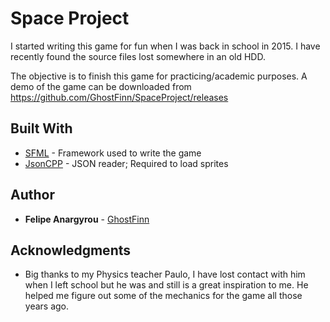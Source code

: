 # Space Project

I started writing this game for fun when I was back in school in 2015. I have recently found the source files lost somewhere in an old HDD.

The objective is to finish this game for practicing/academic purposes. A demo of the game can be downloaded from https://github.com/GhostFinn/SpaceProject/releases


## Built With

* [SFML](https://www.sfml-dev.org/) - Framework used to write the game
* [JsonCPP](https://github.com/open-source-parsers/jsoncpp) - JSON reader; Required to load sprites


## Author

* **Felipe Anargyrou** - [GhostFinn](https://github.com/GhostFinn)


## Acknowledgments

* Big thanks to my Physics teacher Paulo, I have lost contact with him when I left school but he was and still is a great inspiration to me. He helped me figure out some of the mechanics for the game all those years ago.

